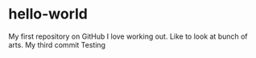 # hello-world
My first repository on GitHub
I love working out. Like to look at bunch of arts.
My third commit Testing
